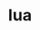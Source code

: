 ---
title: "lua"
layout: cache
categories: [package, develop-2023-09-10]
meta: {"versions": ["5.3.6", "5.4.4"], "compilers": ["gcc@=11.1.0", "gcc@=11.3.0", "gcc@=7.3.1", "gcc@=7.5.0", "oneapi@=2023.2.0"], "oss": ["amzn2", "ubuntu18.04", "ubuntu20.04", "ubuntu22.04"], "platforms": ["linux"], "targets": ["aarch64", "neoverse_n1", "ppc64le", "x86_64", "x86_64_v3"], "stacks": ["aws-isc", "aws-isc-aarch64", "e4s", "e4s-oneapi", "e4s-power", "gpu-tests", "ml-linux-x86_64-cpu", "ml-linux-x86_64-cuda", "ml-linux-x86_64-rocm", "radiuss", "root", "tutorial"], "num_specs": 14, "num_specs_by_stack": {"root": 14, "aws-isc-aarch64": 2, "aws-isc": 1, "radiuss": 2, "e4s-power": 2, "e4s-oneapi": 2, "e4s": 3, "gpu-tests": 1, "ml-linux-x86_64-cpu": 1, "ml-linux-x86_64-rocm": 1, "ml-linux-x86_64-cuda": 1, "tutorial": 1}}
spec_details: [{"hash": "ltqxt5uhw3pxfyofxbfzg6meqccy3olz", "compiler": "gcc@=7.3.1", "versions": ["5.3.6"], "os": "amzn2", "platform": "linux", "target": "aarch64", "variants": ["build_system=makefile", "fetcher=curl", "~pcfile", "+shared"], "stacks": ["root", "aws-isc-aarch64"], "size": "-", "tarball": "https://binaries.spack.io/releases/develop-2023-09-10/build_cache/linux-amzn2-aarch64/gcc-7.3.1/lua-5.3.6/linux-amzn2-aarch64-gcc-7.3.1-lua-5.3.6-ltqxt5uhw3pxfyofxbfzg6meqccy3olz.spack"}, {"hash": "uzyutxflgjkvz7cohy4srkz6tv7ylkwg", "compiler": "gcc@=7.3.1", "versions": ["5.3.6"], "os": "amzn2", "platform": "linux", "target": "neoverse_n1", "variants": ["build_system=makefile", "fetcher=curl", "~pcfile", "+shared"], "stacks": ["root", "aws-isc-aarch64"], "size": "-", "tarball": "https://binaries.spack.io/releases/develop-2023-09-10/build_cache/linux-amzn2-neoverse_n1/gcc-7.3.1/lua-5.3.6/linux-amzn2-neoverse_n1-gcc-7.3.1-lua-5.3.6-uzyutxflgjkvz7cohy4srkz6tv7ylkwg.spack"}, {"hash": "qnblahfyyqaf2pjf2rc5aezuiby234yc", "compiler": "gcc@=7.3.1", "versions": ["5.3.6"], "os": "amzn2", "platform": "linux", "target": "x86_64_v3", "variants": ["build_system=makefile", "fetcher=curl", "~pcfile", "+shared"], "stacks": ["root", "aws-isc"], "size": "-", "tarball": "https://binaries.spack.io/releases/develop-2023-09-10/build_cache/linux-amzn2-x86_64_v3/gcc-7.3.1/lua-5.3.6/linux-amzn2-x86_64_v3-gcc-7.3.1-lua-5.3.6-qnblahfyyqaf2pjf2rc5aezuiby234yc.spack"}, {"hash": "cbiflh7qzj34f5cx3wtyhyqqgwiwm7rq", "compiler": "gcc@=7.5.0", "versions": ["5.4.4"], "os": "ubuntu18.04", "platform": "linux", "target": "x86_64_v3", "variants": ["build_system=makefile", "fetcher=curl", "~pcfile", "+shared"], "stacks": ["root", "radiuss"], "size": "-", "tarball": "https://binaries.spack.io/releases/develop-2023-09-10/build_cache/linux-ubuntu18.04-x86_64_v3/gcc-7.5.0/lua-5.4.4/linux-ubuntu18.04-x86_64_v3-gcc-7.5.0-lua-5.4.4-cbiflh7qzj34f5cx3wtyhyqqgwiwm7rq.spack"}, {"hash": "fsv7i46szuikqfkd6gsw5432ldnz2jvf", "compiler": "gcc@=7.5.0", "versions": ["5.3.6"], "os": "ubuntu18.04", "platform": "linux", "target": "x86_64_v3", "variants": ["build_system=makefile", "fetcher=curl", "~pcfile", "+shared"], "stacks": ["root", "radiuss"], "size": "-", "tarball": "https://binaries.spack.io/releases/develop-2023-09-10/build_cache/linux-ubuntu18.04-x86_64_v3/gcc-7.5.0/lua-5.3.6/linux-ubuntu18.04-x86_64_v3-gcc-7.5.0-lua-5.3.6-fsv7i46szuikqfkd6gsw5432ldnz2jvf.spack"}, {"hash": "dzl4ehzpsxwyscl62bg634yh2opw6q2v", "compiler": "gcc@=11.1.0", "versions": ["5.4.4"], "os": "ubuntu20.04", "platform": "linux", "target": "ppc64le", "variants": ["build_system=makefile", "fetcher=curl", "~pcfile", "+shared"], "stacks": ["root", "e4s-power"], "size": "-", "tarball": "https://binaries.spack.io/releases/develop-2023-09-10/build_cache/linux-ubuntu20.04-ppc64le/gcc-11.1.0/lua-5.4.4/linux-ubuntu20.04-ppc64le-gcc-11.1.0-lua-5.4.4-dzl4ehzpsxwyscl62bg634yh2opw6q2v.spack"}, {"hash": "puvwxi2podibheg66ibcnn3pvaukobqd", "compiler": "gcc@=11.1.0", "versions": ["5.3.6"], "os": "ubuntu20.04", "platform": "linux", "target": "ppc64le", "variants": ["build_system=makefile", "fetcher=curl", "~pcfile", "+shared"], "stacks": ["root", "e4s-power"], "size": "-", "tarball": "https://binaries.spack.io/releases/develop-2023-09-10/build_cache/linux-ubuntu20.04-ppc64le/gcc-11.1.0/lua-5.3.6/linux-ubuntu20.04-ppc64le-gcc-11.1.0-lua-5.3.6-puvwxi2podibheg66ibcnn3pvaukobqd.spack"}, {"hash": "6vuqnlq37627nnxnu6hbcodqrmq5kykp", "compiler": "oneapi@=2023.2.0", "versions": ["5.4.4"], "os": "ubuntu20.04", "platform": "linux", "target": "x86_64", "variants": ["build_system=makefile", "fetcher=curl", "~pcfile", "+shared"], "stacks": ["e4s-oneapi", "root"], "size": "-", "tarball": "https://binaries.spack.io/releases/develop-2023-09-10/build_cache/linux-ubuntu20.04-x86_64/oneapi-2023.2.0/lua-5.4.4/linux-ubuntu20.04-x86_64-oneapi-2023.2.0-lua-5.4.4-6vuqnlq37627nnxnu6hbcodqrmq5kykp.spack"}, {"hash": "uvfvzn5nyh73nu7pmvxfyihiesz2keio", "compiler": "oneapi@=2023.2.0", "versions": ["5.3.6"], "os": "ubuntu20.04", "platform": "linux", "target": "x86_64", "variants": ["build_system=makefile", "fetcher=curl", "~pcfile", "+shared"], "stacks": ["e4s-oneapi", "root"], "size": "-", "tarball": "https://binaries.spack.io/releases/develop-2023-09-10/build_cache/linux-ubuntu20.04-x86_64/oneapi-2023.2.0/lua-5.3.6/linux-ubuntu20.04-x86_64-oneapi-2023.2.0-lua-5.3.6-uvfvzn5nyh73nu7pmvxfyihiesz2keio.spack"}, {"hash": "qfe6cwcg4m222ebowv7lw7g443uhl5sh", "compiler": "gcc@=11.1.0", "versions": ["5.3.6"], "os": "ubuntu20.04", "platform": "linux", "target": "x86_64_v3", "variants": ["build_system=makefile", "fetcher=curl", "~pcfile", "+shared"], "stacks": ["e4s", "root", "gpu-tests"], "size": "-", "tarball": "https://binaries.spack.io/releases/develop-2023-09-10/build_cache/linux-ubuntu20.04-x86_64_v3/gcc-11.1.0/lua-5.3.6/linux-ubuntu20.04-x86_64_v3-gcc-11.1.0-lua-5.3.6-qfe6cwcg4m222ebowv7lw7g443uhl5sh.spack"}, {"hash": "6dgijoesyrcc2tsszkuxsc5mcp2qjttn", "compiler": "gcc@=11.1.0", "versions": ["5.4.4"], "os": "ubuntu20.04", "platform": "linux", "target": "x86_64_v3", "variants": ["build_system=makefile", "fetcher=curl", "~pcfile", "+shared"], "stacks": ["e4s", "root"], "size": "-", "tarball": "https://binaries.spack.io/releases/develop-2023-09-10/build_cache/linux-ubuntu20.04-x86_64_v3/gcc-11.1.0/lua-5.4.4/linux-ubuntu20.04-x86_64_v3-gcc-11.1.0-lua-5.4.4-6dgijoesyrcc2tsszkuxsc5mcp2qjttn.spack"}, {"hash": "s4ogk5jijyh4gdwek4smi32tayvsfknp", "compiler": "gcc@=11.1.0", "versions": ["5.3.6"], "os": "ubuntu20.04", "platform": "linux", "target": "x86_64_v3", "variants": ["build_system=makefile", "fetcher=curl", "~pcfile", "+shared"], "stacks": ["e4s", "root"], "size": "-", "tarball": "https://binaries.spack.io/releases/develop-2023-09-10/build_cache/linux-ubuntu20.04-x86_64_v3/gcc-11.1.0/lua-5.3.6/linux-ubuntu20.04-x86_64_v3-gcc-11.1.0-lua-5.3.6-s4ogk5jijyh4gdwek4smi32tayvsfknp.spack"}, {"hash": "wfady225t2vqzhytqwooo7v75kzohcdj", "compiler": "gcc@=11.3.0", "versions": ["5.3.6"], "os": "ubuntu22.04", "platform": "linux", "target": "x86_64_v3", "variants": ["build_system=makefile", "fetcher=curl", "~pcfile", "+shared"], "stacks": ["ml-linux-x86_64-cpu", "root", "ml-linux-x86_64-rocm", "ml-linux-x86_64-cuda"], "size": "-", "tarball": "https://binaries.spack.io/releases/develop-2023-09-10/build_cache/linux-ubuntu22.04-x86_64_v3/gcc-11.3.0/lua-5.3.6/linux-ubuntu22.04-x86_64_v3-gcc-11.3.0-lua-5.3.6-wfady225t2vqzhytqwooo7v75kzohcdj.spack"}, {"hash": "nqwrudusbtsmkf3xwuyjzhsxdbmqjdqj", "compiler": "gcc@=11.3.0", "versions": ["5.4.4"], "os": "ubuntu22.04", "platform": "linux", "target": "x86_64_v3", "variants": ["build_system=makefile", "fetcher=curl", "~pcfile", "+shared"], "stacks": ["root", "tutorial"], "size": "-", "tarball": "https://binaries.spack.io/releases/develop-2023-09-10/build_cache/linux-ubuntu22.04-x86_64_v3/gcc-11.3.0/lua-5.4.4/linux-ubuntu22.04-x86_64_v3-gcc-11.3.0-lua-5.4.4-nqwrudusbtsmkf3xwuyjzhsxdbmqjdqj.spack"}]
---